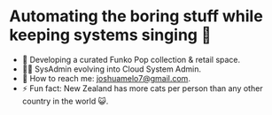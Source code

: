 # Automating the boring stuff while keeping systems singing 🚀

- 🏢 Developing a curated Funko Pop collection & retail space.
- 👨‍💻 SysAdmin evolving into Cloud System Admin.
- 📧 How to reach me: joshuamelo7@gmail.com.
- ⚡ Fun fact: New Zealand has more cats per person than any other country in the world 😺.

<!--
**VintageGrails/VintageGrails** is a ✨ _special_ ✨ repository because its `README.md` (this file) appears on your GitHub profile.
